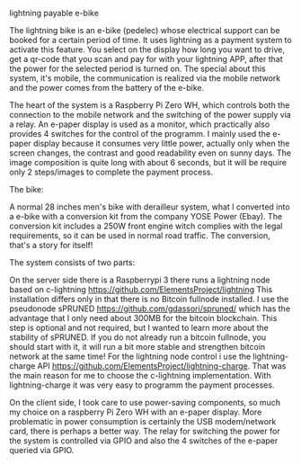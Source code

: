 lightning payable e-bike

The lightning bike is an e-bike (pedelec) whose electrical support can be booked for a certain period of time. 
It uses lightning as a payment system to activate this feature. You select on the display how long you want to drive, 
get a qr-code that you scan and pay for with your lightning APP, after that the power for the selected period is turned on. 
The special about this system, it's mobile, the communication is realized via the mobile network and the power comes from the 
battery of the e-bike.

The heart of the system is a Raspberry Pi Zero WH, which controls both the connection to the mobile network and the switching 
of the power supply via a relay. An e-paper display is used as a monitor, which practically also provides 4 switches for the 
control of the programm. I mainly used the e-paper display because it consumes very little power, actually only when the screen 
changes, the contrast and good readability even on sunny days. The image composition is quite long with about 6 seconds, but it 
will be require only 2 steps/images to complete the payment process.

The bike:

A normal 28 inches men's bike with derailleur system, what I converted into a e-bike with a conversion kit from the company 
YOSE Power (Ebay). The conversion kit includes a 250W front engine witch complies with the legal requirements, so it can be used
in normal road traffic. The conversion, that's a story for itself!

The system consists of two parts:

On the server side there is a Raspberrypi 3 there runs a lightning node based on c-lightning https://github.com/ElementsProject/lightning
This installation differs only in that there is no Bitcoin fullnode installed. I use the pseudonode sPRUNED https://github.com/gdassori/spruned/
which has the advantage that I only need about 300MB for the bitcoin blockchain. This step is optional and not required, but I
wanted to learn more about the stability of sPRUNED. If you do not already run a bitcoin fullnode, you should 
start with it, it will run a bit more stable and strengthen bitcoin network at the same time! For the lightning node control i use 
the lightning-charge API https://github.com/ElementsProject/lightning-charge. That was the main reason for me to choose the 
c-lightning implementation. With lightning-charge it was very easy to programm the payment processes.

On the client side, I took care to use power-saving components, so much my choice on a raspberry Pi Zero WH with an e-paper
display. More problematic in power consumption is certainly the USB modem/network card, there is perhaps a better way. The relay 
for switching the power for the system is controlled via GPIO and also the 4 switches of the e-paper queried via GPIO.





